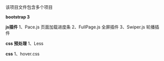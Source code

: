 该项目文件包含多个项目

**bootstrap 3**

**js插件**
1、Pace.js 页面加载进度条
2、FullPage.js 全屏插件
3、Swiper.js 轮播插件

**css 预处理**
1、Less 

**css**
1、hover.css

